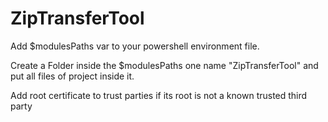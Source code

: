 # ZipTransferTool

Add $modulesPaths var to your powershell environment file.

Create a Folder inside the $modulesPaths one name "ZipTransferTool" and put all files of project inside it.

Add root certificate to trust parties if its root is not a known trusted third party

